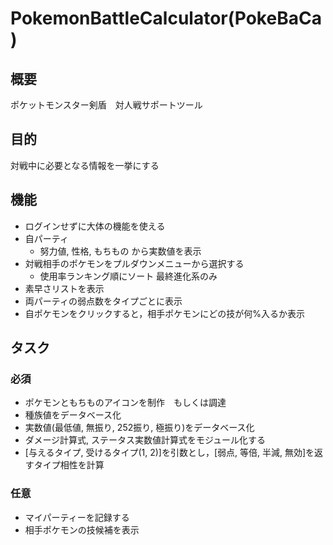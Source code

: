 # PokemonBattleCalculator(PokeBaCa)
## 概要
ポケットモンスター剣盾　対人戦サポートツール
## 目的
対戦中に必要となる情報を一挙にする
## 機能
- ログインせずに大体の機能を使える
- 自パーティ
  - 努力値, 性格, もちもの から実数値を表示
- 対戦相手のポケモンをプルダウンメニューから選択する
  - 使用率ランキング順にソート 最終進化系のみ
- 素早さリストを表示
- 両パーティの弱点数をタイプごとに表示
- 自ポケモンをクリックすると，相手ポケモンにどの技が何%入るか表示
## タスク
### 必須
- ポケモンともちものアイコンを制作　もしくは調達
- 種族値をデータベース化
- 実数値(最低値, 無振り, 252振り, 極振り)をデータベース化
- ダメージ計算式, ステータス実数値計算式をモジュール化する
- [与えるタイプ, 受けるタイプ(1, 2)]を引数とし，[弱点, 等倍, 半減, 無効]を返すタイプ相性を計算
### 任意
- マイパーティーを記録する
- 相手ポケモンの技候補を表示
